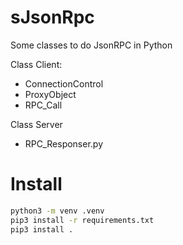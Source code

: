 # sJsonRpc
Some classes to do JsonRPC in Python

Class Client:
- ConnectionControl
- ProxyObject
- RPC_Call

Class Server
- RPC_Responser.py

# Install
```bash
python3 -m venv .venv
pip3 install -r requirements.txt
pip3 install .
```